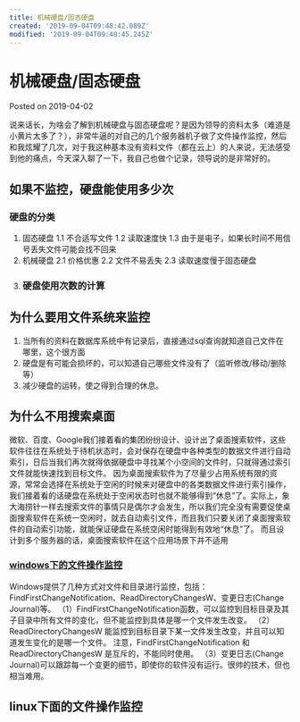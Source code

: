 ```yaml
---
title: 机械硬盘/固态硬盘
created: '2019-09-04T09:48:42.089Z'
modified: '2019-09-04T09:48:45.245Z'
---
```


# 机械硬盘/固态硬盘

Posted on 2019\-04\-02

说来话长，为啥会了解到机械硬盘与固态硬盘呢？是因为领导的资料太多（难道是小黄片太多了？），非常牛逼的对自己的几个服务器机子做了文件操作监控，然后和我炫耀了几次，对于我这种基本没有资料文件（都在云上）的人来说，无法感受到他的痛点，今天深入聊了一下，我自己也做个记录，领导说的是非常好的。

## [](#如果不监控，硬盘能使用多少次 "如果不监控，硬盘能使用多少次")如果不监控，硬盘能使用多少次

### [](#硬盘的分类 "硬盘的分类")硬盘的分类

1.  固态硬盘
    1.1 不合适写文件
    1.2 读取速度快
    1.3 由于是电子，如果长时间不用信号丢失文件可能会找不回来
2.  机械硬盘
    2.1 价格优惠
    2.2 文件不易丢失
    2.3 读取速度慢于固态硬盘
3.  ### [](#硬盘使用次数的计算 "硬盘使用次数的计算")硬盘使用次数的计算

## [](#为什么要用文件系统来监控 "为什么要用文件系统来监控")为什么要用文件系统来监控

1.  当所有的资料在数据库系统中有记录后，直接通过sql查询就知道自己文件在哪里，这个很方面
2.  硬盘是有可能会损坏的，可以知道自己哪些文件没有了（监听修改/移动/删除等）
3.  减少硬盘的运转，使之得到合理的休息。

## [](#为什么不用搜索桌面 "为什么不用搜索桌面")为什么不用搜索桌面

微软、百度、Google我们接着看的集团纷纷设计、设计出了桌面搜索软件，这些软件往往在系统处于待机状态时，会对保存在硬盘中各种类型的数据文件进行自动索引，日后当我们再次就得依据硬盘中寻找某个小空间的文件时，只就得通过索引文件就能快速找到目标文件。
因为桌面搜索软件为了尽量少占用系统有限的资源，常常会选择在系统处于空闲的时候来对硬盘中的各类数据文件进行索引操作，我们接着看的话硬盘在系统处于空闲状态时也就不能够得到“休息”了。实际上，象大海捞针一样去搜索文件的事情只是偶尔才会发生，所以我们完全没有需要促使桌面搜索软件在系统一空闲时，就去自动索引文件，而且我们只要关闭了桌面搜索软件的自动索引功能，就能保证硬盘在系统空闲时能得到有效地“休息”了。
而且设计到多个服务器的话，桌面搜索软件在这个应用场景下并不适用

### [](#windows下的文件操作监控 "windows下的文件操作监控")[windows下的文件操作监控](https://blog.csdn.net/pjl1119/article/details/51275355)

Windows提供了几种方式对文件和目录进行监控，包括：FindFirstChangeNotification、ReadDirectoryChangesW、变更日志(Change Journal)等。
（1）FindFirstChangeNotification函数，可以监控到目标目录及其子目录中所有文件的变化，但不能监控到具体是哪一个文件发生改变。
（2）ReadDirectoryChangesW 能监控到目标目录下某一文件发生改变，并且可以知道发生变化的是哪一个文件。
注意，FindFirstChangeNotification 和 ReadDirectoryChangesW 是互斥的，不能同时使用。
（3）变更日志(Change Journal)可以跟踪每一个变更的细节，即使你的软件没有运行。很帅的技术，但也相当难用。

## [](#linux下面的文件操作监控 "linux下面的文件操作监控")linux下面的文件操作监控


